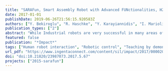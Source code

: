 ```yaml
---
title: "SARAFun, Smart Assembly Robot with Advanced FUNctionalities, H2020"
date: 2017-01-01
publishDate: 2019-06-26T21:56:15.920583Z
authors: ["Y. Bekiroglu", "R. Haschke", "Y. Karayiannidis", "I. Mariolis", "J. McIntyre", "J. Malec", "A. Remazeilles"]
publication_types: ["2"]
abstract: "While Industrial robots are very successful in many areas of industrial manufacturing, assembly automation still suffers from complex time consuming programming and the need of dedicated hardware. ABB has developed YuMi, a collaborative inherently safe assembly robot that is expected to reduce integration costs significantly by offering a standardized hardware setup and simple fitting of the robot into existing workplaces. Internal Pilot testing at ABB has however shown that when YuMi is programmed with traditional methods the programming time even for simple assembly tasks will remain very long. The SARAFun project has been formed to enable a non-expert user to integrate a new bi-manual assembly task on a YuMi robot in less than a day. This will be accomplished by augmenting the YuMi robot with cutting edge sensory and cognitive abilities as well as reasoning abilities required to plan and execute an assembly task. The overall conceptual approach is that the robot should be capable of learning and executing assembly tasks in a human like manner. Studies will be made to understand how human assembly workers learn and perform assembly tasks. The human performance will be modelled and transferred to the YuMi robot as assembly skills. The robot will learn assembly tasks, such as insertion or folding, by observing the task being performed by a human instructor. The robot will then analyze the task and generate an assembly program, including exception handling, and design 3D printable fingers tailored for gripping the parts at hand. Aided by the human instructor, the robot will finally learn to perform the actual assembly task, relying on sensory feedback from vision, force and tactile sensing as well as physical human robot interaction. During this phase the robot will gradually improve its understanding of the assembly at hand until it is capable of performing the assembly in a fast and robust manner."
featured: false
publication: "*Impact*"
tags: ["Human robot interaction", "Robotic control", "Teaching by demonstration", "Industrial", "Industry", "Robotic Assembly"]
url_pdf: "https://www.ingentaconnect.com/content/sil/impact/2017/00002017/00000005/art00024"
doi: "doi:10.21820/23987073.2017.5.67"
projects: ["2015-sarafun"]
---
```

